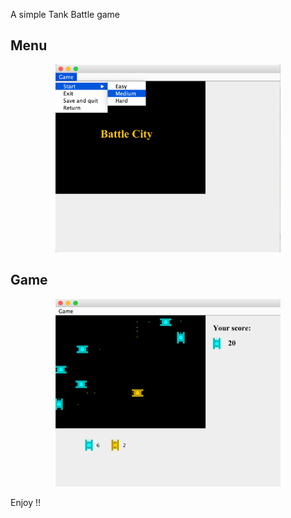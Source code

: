 
A simple Tank Battle game

Menu
--------
<div align=center><img width="360" height="300" src="https://github.com/brycexu/Battle-City/blob/master/images/menu.png"/></div>

Game
--------
<div align=center><img width="360" height="300" src="https://github.com/brycexu/Battle-City/blob/master/images/game.png"/></div>

Enjoy !!
